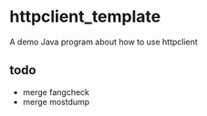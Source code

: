 # httpclient_template
A demo Java program about how to use httpclient

## todo  
* merge fangcheck
* merge mostdump  
